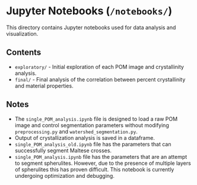 # Jupyter Notebooks (`/notebooks/`)

This directory contains Jupyter notebooks used for data analysis and visualization.

## Contents
- `exploratory/` - Initial exploration of each POM image and crystallinity analysis.
- `final/` - Final analysis of the correlation between percent crystallinity and material properties.

## Notes
- The `single_POM_analysis.ipynb` file is designed to load a raw POM image and control segmentation parameters without modifying `preprocessing.py` and `watershed_segmentation.py`.
- Output of crystallization analysis is saved in a dataframe.
- `single_POM_analysis_old.ipynb` file has the parameters that can successfully segment Maltese crosses. 
- `single_POM_analysis.ipynb` file has the parameters that are an attempt to segment spherulites. However, due to the presence of       multiple layers of spherulites this has proven difficult. This notebook is currently undergoing optimization and debugging.